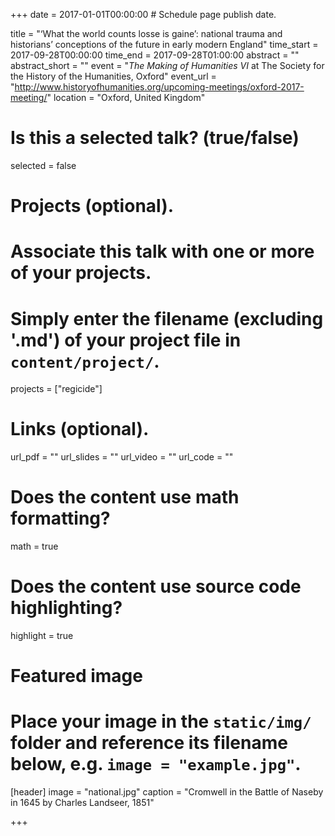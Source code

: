 +++
date = 2017-01-01T00:00:00  # Schedule page publish date.

title = "‘What the world counts losse is gaine’: national trauma and historians’ conceptions of the future in early modern England"
time_start = 2017-09-28T00:00:00
time_end = 2017-09-28T01:00:00
abstract = ""
abstract_short = ""
event = "*The Making of Humanities VI* at The Society for the History of the Humanities, Oxford"
event_url = "http://www.historyofhumanities.org/upcoming-meetings/oxford-2017-meeting/"
location = "Oxford, United Kingdom"

# Is this a selected talk? (true/false)
selected = false

# Projects (optional).
#   Associate this talk with one or more of your projects.
#   Simply enter the filename (excluding '.md') of your project file in `content/project/`.
projects = ["regicide"]

# Links (optional).
url_pdf = ""
url_slides = ""
url_video = ""
url_code = ""

# Does the content use math formatting?
math = true

# Does the content use source code highlighting?
highlight = true

# Featured image
# Place your image in the `static/img/` folder and reference its filename below, e.g. `image = "example.jpg"`.
[header]
image = "national.jpg"
caption = "Cromwell in the Battle of Naseby in 1645 by Charles Landseer, 1851"

+++

